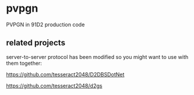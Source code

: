 pvpgn
=====

PVPGN in 91D2 production code

## related projects

server-to-server protocol has been modified so you might want to use with them together:

https://github.com/tesseract2048/D2DBSDotNet

https://github.com/tesseract2048/d2gs
